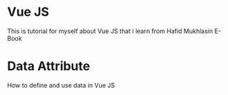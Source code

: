 # Vue JS

This is tutorial for myself about Vue JS that i learn from Hafid Mukhlasin E-Book

# Data Attribute

How to define and use data in Vue JS
 
